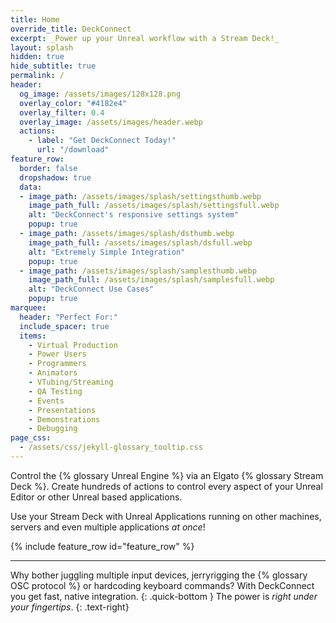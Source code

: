 ```yaml
---
title: Home
override_title: DeckConnect
excerpt: _Power up your Unreal workflow with a Stream Deck!_
layout: splash
hidden: true
hide_subtitle: true
permalink: /
header:
  og_image: /assets/images/128x128.png
  overlay_color: "#4182e4"
  overlay_filter: 0.4
  overlay_image: /assets/images/header.webp
  actions:
    - label: "Get DeckConnect Today!"
      url: "/download"
feature_row:
  border: false
  dropshadow: true
  data:
  - image_path: /assets/images/splash/settingsthumb.webp
    image_path_full: /assets/images/splash/settingsfull.webp
    alt: "DeckConnect's responsive settings system"
    popup: true
  - image_path: /assets/images/splash/dsthumb.webp
    image_path_full: /assets/images/splash/dsfull.webp
    alt: "Extremely Simple Integration"
    popup: true
  - image_path: /assets/images/splash/samplesthumb.webp
    image_path_full: /assets/images/splash/samplesfull.webp
    alt: "DeckConnect Use Cases"
    popup: true
marquee:
  header: "Perfect For:"
  include_spacer: true
  items:
    - Virtual Production
    - Power Users
    - Programmers
    - Animators
    - VTubing/Streaming
    - QA Testing
    - Events
    - Presentations
    - Demonstrations
    - Debugging
page_css:
  - /assets/css/jekyll-glossary_tooltip.css
---
```


Control the {% glossary Unreal Engine %} via an Elgato {% glossary Stream Deck %}. Create hundreds of actions to control every aspect of your Unreal Editor or other Unreal based applications.

Use your Stream Deck with Unreal Applications running on other machines, servers and even multiple applications _at once_!

{% include feature_row id="feature_row" %}

---

Why bother juggling multiple input devices, jerryrigging the {% glossary OSC protocol %} or hardcoding keyboard commands? With DeckConnect you get fast, native integration.
{: .quick-bottom }
The power is _right under your fingertips_.
{: .text-right}
